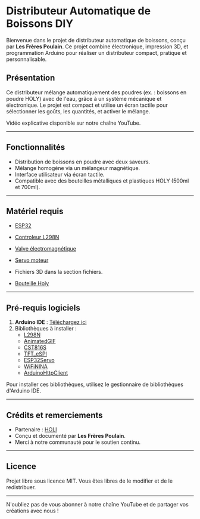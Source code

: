 
# Distributeur Automatique de Boissons DIY

Bienvenue dans le projet de distributeur automatique de boissons, conçu par **Les Frères Poulain**. Ce projet combine électronique, impression 3D, et programmation Arduino pour réaliser un distributeur compact, pratique et personnalisable.

## Présentation

Ce distributeur mélange automatiquement des poudres (ex. : boissons en poudre HOLY) avec de l'eau, grâce à un système mécanique et électronique. Le projet est compact et utilise un écran tactile pour sélectionner les goûts, les quantités, et activer le mélange.

Vidéo explicative disponible sur notre chaîne YouTube.

---

## Fonctionnalités

- Distribution de boissons en poudre avec deux saveurs.
- Mélange homogène via un mélangeur magnétique.
- Interface utilisateur via écran tactile.
- Compatible avec des bouteilles métalliques et plastiques HOLY (500ml et 700ml).

---

## Matériel requis

- [ESP32](https://www.waveshare.com/wiki/ESP32-S3-Touch-LCD-1.28) 
- [Controleur L298N](https://amzn.to/4fFdH1R)
- [Valve électromagnétique](https://amzn.to/4fFdH1R)
- [Servo moteur](https://amzn.to/4g23PPt)

- Fichiers 3D dans la section fichiers.
- [Bouteille Holy](https://lfp.yt/holy)

---

## Pré-requis logiciels

1. **Arduino IDE** : [Téléchargez ici](https://www.arduino.cc/en/software)
2. Bibliothèques à installer :
   - [L298N](https://github.com/AndreaLombardo/L298N)
   - [AnimatedGIF](https://github.com/bitbank2/AnimatedGIF)
   - [CST816S](https://github.com/fbiego/CST816S)
   - [TFT_eSPI](https://github.com/Bodmer/TFT_eSPI)
   - [ESP32Servo](https://madhephaestus.github.io/ESP32Servo/annotated.html)
   - [WiFiNINA](https://docs.arduino.cc/libraries/wifinina/)
   - [ArduinoHttpClient](https://github.com/arduino-libraries/ArduinoHttpClient)

Pour installer ces bibliothèques, utilisez le gestionnaire de bibliothèques d'Arduino IDE.

---



## Crédits et remerciements

- Partenaire : [HOLI](https://lfp.yt/holy)
- Conçu et documenté par **Les Frères Poulain**.
- Merci à notre communauté pour le soutien continu.

---

## Licence

Projet libre sous licence MIT. Vous êtes libres de le modifier et de le redistribuer.

---

N'oubliez pas de vous abonner à notre chaîne YouTube et de partager vos créations avec nous !
